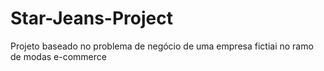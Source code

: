 # Star-Jeans-Project
Projeto baseado no problema de negócio de uma empresa fictiai no ramo de modas e-commerce
